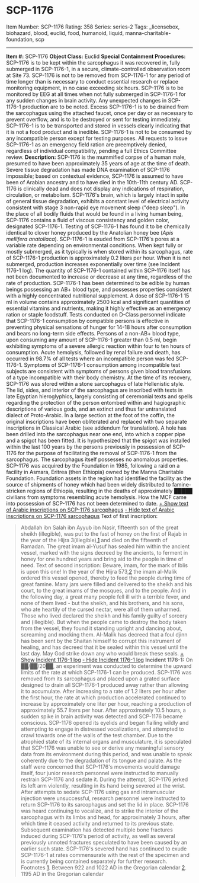 # SCP-1176
Item Number: SCP-1176
Rating: 358
Series: series-2
Tags: _licensebox, biohazard, blood, euclid, food, humanoid, liquid, manna-charitable-foundation, scp

---

**Item #:** SCP-1176
**Object Class:** Euclid
**Special Containment Procedures:** SCP-1176 is to be kept within the sarcophagus it was recovered in, fully submerged in SCP-1176-1, in a secure, climate-controlled observation room at Site 73. SCP-1176 is not to be removed from SCP-1176-1 for any period of time longer than is necessary to conduct essential research or replace monitoring equipment, in no case exceeding six hours. SCP-1176 is to be monitored by EEG at all times when not fully submerged in SCP-1176-1 for any sudden changes in brain activity. Any unexpected changes in SCP-1176-1 production are to be noted. Excess SCP-1176-1 is to be drained from the sarcophagus using the attached faucet, once per day or as necessary to prevent overflow, and is to be destroyed or sent for testing immediately.
SCP-1176-1 is to be transported and stored in vessels clearly indicating that it is not a food product and is inedible. SCP-1176-1 is not to be consumed by any incompatible person except for testing purposes. All requests to issue SCP-1176-1 as an emergency field ration are preemptively denied, regardless of individual compatibility, pending a full Ethics Committee review.
**Description:** SCP-1176 is the mummified corpse of a human male, presumed to have been approximately 35 years of age at the time of death. Severe tissue degradation has made DNA examination of SCP-1176 impossible; based on contextual evidence, SCP-1176 is assumed to have been of Arabian ancestry and to have died in the 10th-11th century AD. SCP-1176 is clinically dead and does not display any indications of respiration, circulation, or metabolism. SCP-1176's brain, which is largely intact in spite of general tissue degradation, exhibits a constant level of electrical activity consistent with stage 3 non-rapid eye movement sleep ("deep sleep").
In the place of all bodily fluids that would be found in a living human being, SCP-1176 contains a fluid of viscous consistency and golden color, designated SCP-1176-1. Testing of SCP-1176-1 has found it to be chemically identical to clover honey produced by the Anatolian honey bee (_Apis mellifera anatoliaca_). SCP-1176-1 is exuded from SCP-1176's pores at a variable rate depending on environmental conditions. When kept fully or mostly submerged, as it typically is when stored within its sarcophagus, rate of SCP-1176-1 production is approximately 0.2 liters per hour. When it is not submerged, production increases exponentially over time (see Incident 1176-1 log). The quantity of SCP-1176-1 contained within SCP-1176 itself has not been documented to increase or decrease at any time, regardless of the rate of production.
SCP-1176-1 has been determined to be edible by human beings possessing an AB+ blood type, and possesses properties consistent with a highly concentrated nutritional supplement. A dose of SCP-1176-1 15 ml in volume contains approximately 2500 kcal and significant quantities of essential vitamins and nutrients, making it highly effective as an emergency ration or staple foodstuff. Tests conducted on D-Class personnel indicate that SCP-1176-1 consumption by compatible persons is effective in preventing physical sensations of hunger for 14-18 hours after consumption and bears no long-term side effects.
Persons of a non-AB+ blood type, upon consuming any amount of SCP-1176-1 greater than 0.5 ml, begin exhibiting symptoms of a severe allergic reaction within four to ten hours of consumption. Acute hemolysis, followed by renal failure and death, has occurred in 98.7% of all tests where an incompatible person was fed SCP-1176-1. Symptoms of SCP-1176-1 consumption among incompatible test subjects are consistent with symptoms of persons given blood transfusions of a type incompatible with their body chemistry.
At the time of its recovery, SCP-1176 was stored within a stone sarcophagus of late Hellenistic style. The lid, sides, and interior of the sarcophagus are inscribed with texts in late Egyptian hieroglyphics, largely consisting of ceremonial texts and spells regarding the protection of the person entombed within and hagiographic descriptions of various gods, and an extinct and thus far untranslated dialect of Proto-Arabic. In a large section at the foot of the coffin, the original inscriptions have been obliterated and replaced with two separate inscriptions in Classical Arabic (see addendum for translation). A hole has been drilled into the sarcophagus near one end, into which a copper pipe and a spigot has been fitted. It is hypothesized that the spigot was installed within the last 100 years by the persons previously in possession of SCP-1176 for the purpose of facilitating the removal of SCP-1176-1 from the sarcophagus. The sarcophagus itself possesses no anomalous properties.
SCP-1176 was acquired by the Foundation in 1985, following a raid on a facility in Asmara, Eritrea (then Ethiopia) owned by the Manna Charitable Foundation. Foundation assets in the region had identified the facility as the source of shipments of honey which had been widely distributed to famine-stricken regions of Ethiopia, resulting in the deaths of approximately █████ civilians from symptoms resembling acute hemolysis. How the MCF came into possession of SCP-1176 has not been determined to date.
[\+ Show text of Arabic inscriptions on SCP-1176 sarcophagus](javascript:;)
[\- Hide text of Arabic inscriptions on SCP-1176 sarcophagus](javascript:;)
Text of first inscription:
> Abdallah ibn Salah ibn Ayyub ibn Nasir, fifteenth son of the great sheikh (illegible), was put to the fast of honey on the first of Rajab in the year of the Hijra 3(illegible),[1](javascript:;) and died on the fifteenth of Ramadan. The great imam al-Yusuf has sealed him within the ancient vessel, marked with the signs decreed by the ancients, to ferment in honey for one hundred years and bring aid to the people in time of need.
Text of second inscription:
> Beware, imam, for the mark of Iblis is upon this one!
> In the year of the Hijra 573,[2](javascript:;) the imam al-Malik ordered this vessel opened, thereby to feed the people during time of great famine. Many jars were filled and delivered to the sheikh and his court, to the great imams of the mosques, and to the people. And in the following day, a great many people fell ill with a terrible fever, and none of them lived - but the sheikh, and his brothers, and his sons, who ate heartily of the cursed nectar, were all of them unharmed. Those who lived declared the sheikh and his family guilty of sorcery and (illegible). But when the people came to destroy the body taken from the vessel, they found it standing upright and dancing about, screaming and mocking them. Al-Malik has decreed that a foul djinn has been sent by the Shaitan himself to corrupt this instrument of healing, and has decreed that it be sealed within this vessel until the last day. May God strike down any who would break these seals.
[\+ Show Incident 1176-1 log](javascript:;)
[\- Hide Incident 1176-1 log](javascript:;)
**Incident 1176-1:** On ██/██/20██, an experiment was conducted to determine the upward limits of the rate at which SCP-1176-1 can be produced. SCP-1176 was removed from its sarcophagus and placed upon a grated surface designed to drain all SCP-1176-1 produced away rather than allowing it to accumulate. After increasing to a rate of 1.2 liters per hour after the first hour, the rate at which production accelerated continued to increase by approximately one liter per hour, reaching a production of approximately 55.7 liters per hour. After approximately 10.5 hours, a sudden spike in brain activity was detected and SCP-1176 became conscious. SCP-1176 opened its eyelids and began flailing wildly and attempting to engage in distressed vocalizations, and attempted to crawl towards one of the walls of the test chamber.
Due to the atrophied state of its internal organs and musculature, it is speculated that SCP-1176 was unable to see or derive any meaningful sensory data from its environment during this period, and was unable to speak coherently due to the degradation of its tongue and palate. As the staff were concerned that SCP-1176's movements would damage itself, four junior research personnel were instructed to manually restrain SCP-1176 and sedate it. During the attempt, SCP-1176 jerked its left arm violently, resulting in its hand being severed at the wrist. After attempts to sedate SCP-1176 using gas and intramuscular injection were unsuccessful, research personnel were instructed to return SCP-1176 to its sarcophagus and set the lid in place. SCP-1176 was heard continuing to vocalize, and to strike the interior of the sarcophagus with its limbs and head, for approximately 3 hours, after which time it ceased activity and returned to its previous state.
Subsequent examination has detected multiple bone fractures induced during SCP-1176's period of activity, as well as several previously unnoted fractures speculated to have been caused by an earlier such state. SCP-1176's severed hand has continued to exude SCP-1176-1 at rates commensurate with the rest of the specimen and is currently being contained separately for further research.
Footnotes
[1](javascript:;). Between 922 and 1022 AD in the Gregorian calendar
[2](javascript:;). 1195 AD in the Gregorian calendar